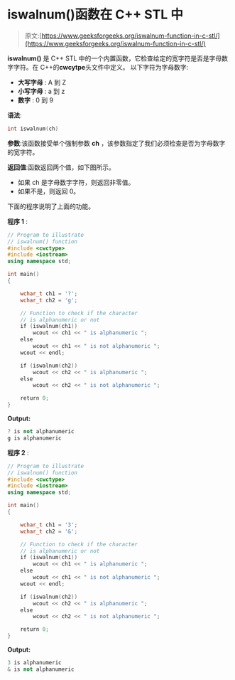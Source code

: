 # iswalnum()函数在 C++ STL 中

> 原文:[https://www.geeksforgeeks.org/iswalnum-function-in-c-stl/](https://www.geeksforgeeks.org/iswalnum-function-in-c-stl/)

**iswalnum()** 是 C++ STL 中的一个内置函数，它检查给定的宽字符是否是字母数字字符。在 C++的**cwcytpe**头文件中定义。
以下字符为字母数字:

*   **大写字母** : A 到 Z
*   **小写字母** : a 到 z
*   **数字** : 0 到 9

**语法**:

```cpp
int iswalnum(ch)
```

**参数**:该函数接受单个强制参数 **ch** ，该参数指定了我们必须检查是否为字母数字的宽字符。

**返回值**:函数返回两个值，如下图所示。

*   如果 ch 是字母数字字符，则返回非零值。
*   如果不是，则返回 0。

下面的程序说明了上面的功能。

**程序 1** :

```cpp
// Program to illustrate
// iswalnum() function
#include <cwctype>
#include <iostream>
using namespace std;

int main()
{

    wchar_t ch1 = '?';
    wchar_t ch2 = 'g';

    // Function to check if the character
    // is alphanumeric or not
    if (iswalnum(ch1))
        wcout << ch1 << " is alphanumeric ";
    else
        wcout << ch1 << " is not alphanumeric ";
    wcout << endl;

    if (iswalnum(ch2))
        wcout << ch2 << " is alphanumeric ";
    else
        wcout << ch2 << " is not alphanumeric ";

    return 0;
}
```

**Output:**

```cpp
? is not alphanumeric 
g is alphanumeric

```

**程序 2** :

```cpp
// Program to illustrate
// iswalnum() function
#include <cwctype>
#include <iostream>
using namespace std;

int main()
{

    wchar_t ch1 = '3';
    wchar_t ch2 = '&';

    // Function to check if the character
    // is alphanumeric or not
    if (iswalnum(ch1))
        wcout << ch1 << " is alphanumeric ";
    else
        wcout << ch1 << " is not alphanumeric ";
    wcout << endl;

    if (iswalnum(ch2))
        wcout << ch2 << " is alphanumeric ";
    else
        wcout << ch2 << " is not alphanumeric ";

    return 0;
}
```

**Output:**

```cpp
3 is alphanumeric 
& is not alphanumeric

```